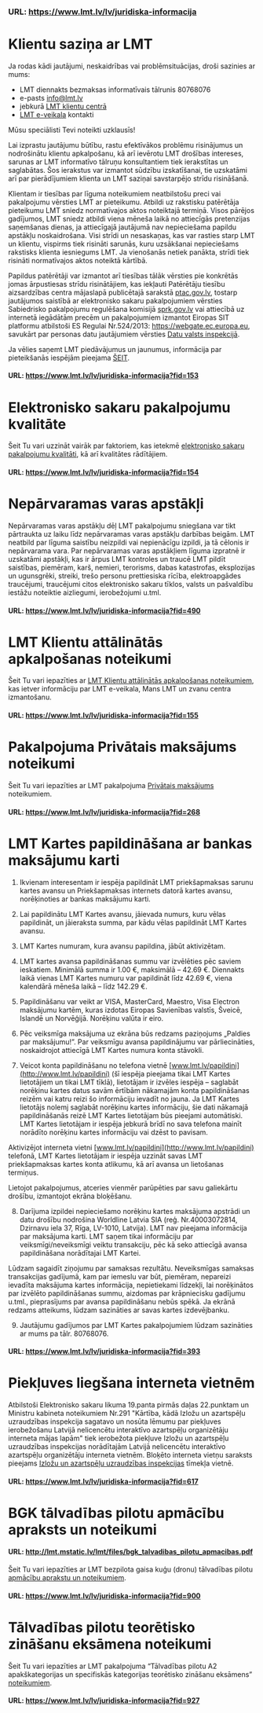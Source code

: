 ### URL: https://www.lmt.lv/lv/juridiska-informacija


# Klientu saziņa ar LMT

Ja rodas kādi jautājumi, neskaidrības vai problēmsituācijas, droši sazinies ar mums:
 - LMT diennakts bezmaksas informatīvais tālrunis 80768076
 - e-pasts info@lmt.lv 
 - jebkurā [LMT klientu centrā](http://www.lmt.lv/lv/lmt-klientu-centri-un-veikali)
 - [LMT e-veikala](https://www.lmt.lv/lv/kontakti-v2) kontakti 
 
Mūsu speciālisti Tevi noteikti uzklausīs!

Lai izprastu jautājumu būtību, rastu efektīvākos problēmu risinājumus un nodrošinātu klientu apkalpošanu, kā arī ievērotu LMT drošības intereses, sarunas ar LMT informatīvo tālruņu konsultantiem tiek ierakstītas un saglabātas. Šos ierakstus var izmantot sūdzību izskatīšanai, tie uzskatāmi arī par pierādījumiem klienta un LMT saziņai savstarpējo strīdu risināšanā.

Klientam ir tiesības par līguma noteikumiem neatbilstošu preci vai pakalpojumu vērsties LMT ar pieteikumu. Atbildi uz rakstisku patērētāja pieteikumu LMT sniedz normatīvajos aktos noteiktajā termiņā. Visos pārējos gadījumos, LMT sniedz atbildi viena mēneša laikā no attiecīgās pretenzijas saņemšanas dienas, ja attiecīgajā jautājumā nav nepieciešama papildu apstākļu noskaidrošana. Visi strīdi un nesaskaņas, kas var rasties starp LMT un klientu, vispirms tiek risināti sarunās, kuru uzsākšanai nepieciešams rakstisks klienta iesniegums LMT. Ja vienošanās netiek panākta, strīdi tiek risināti normatīvajos aktos noteiktā kārtībā. 

Papildus patērētāji var izmantot arī tiesības tālāk vērsties pie konkrētās jomas ārpustiesas strīdu risinātājiem, kas iekļauti Patērētāju tiesību aizsardzības centra mājaslapā publicētajā sarakstā [ptac.gov.lv](http://www.ptac.gov.lv/lv/content/arpustiesas-pateretaju-stridu-risinataju-datubaze), tostarp jautājumos saistībā ar elektronisko sakaru pakalpojumiem vērsties Sabiedrisko pakalpojumu regulēšana komisijā [sprk.gov.lv](https://www.sprk.gov.lv/) vai attiecībā uz internetā iegādātām precēm un pakalpojumiem izmantot Eiropas SIT platformu atbilstoši ES Regulai Nr.524/2013: https://webgate.ec.europa.eu, savukārt par personas datu jautājumiem vērsties [Datu valsts inspekcijā](http://www.dvi.gov.lv/lv/).

Ja vēlies saņemt LMT piedāvājumus un jaunumus, informācija par pieteikšanās iespējām pieejama [ŠEIT](https://www.lmt.lv/lv/datu-apstrade?fid=831).

#### URL: https://www.lmt.lv/lv/juridiska-informacija?fid=153
  
# Elektronisko sakaru pakalpojumu kvalitāte

Šeit Tu vari uzzināt vairāk par faktoriem, kas ietekmē [elektronisko sakaru pakalpojumu kvalitāti](https://lmt.mstatic.lv/lmt/files/pakalpojumu-kvalitate_30.11.2022.pdf), kā arī kvalitātes rādītājiem.

#### URL: https://www.lmt.lv/lv/juridiska-informacija?fid=154
  
# Nepārvaramas varas apstākļi

Nepārvaramas varas apstākļu dēļ LMT pakalpojumu sniegšana var tikt pārtraukta uz laiku līdz nepārvaramas varas apstākļu darbības beigām. LMT neatbild par līguma saistību neizpildi vai nepienācīgu izpildi, ja tā cēlonis ir nepārvarama vara. Par nepārvaramas varas apstākļiem līguma izpratnē ir uzskatāmi apstākļi, kas ir ārpus LMT kontroles un traucē LMT pildīt saistības, piemēram, karš, nemieri, terorisms, dabas katastrofas, eksplozijas un ugunsgrēki, streiki, trešo personu prettiesiska rīcība, elektroapgādes traucējumi, traucējumi citos elektronisko sakaru tīklos, valsts un pašvaldību iestāžu noteiktie aizliegumi, ierobežojumi u.tml.

#### URL: https://www.lmt.lv/lv/juridiska-informacija?fid=490
  
# LMT Klientu attālinātās apkalpošanas noteikumi

Šeit Tu vari iepazīties ar [LMT Klientu attālinātās apkalpošanas noteikumiem](https://lmt.mstatic.lv/lmt/files/lmt-klientu-attalinatas-apkalposanas-noteikumi_2023.pdf), kas ietver informāciju par LMT e-veikala, Mans LMT un zvanu centra izmantošanu.

#### URL: https://www.lmt.lv/lv/juridiska-informacija?fid=155
  
# Pakalpojuma Privātais maksājums noteikumi

Šeit Tu vari iepazīties ar LMT pakalpojuma [Privātais maksājums](https://lmt.mstatic.lv/lmt/files/privatais_maksajums_noteikumi_v1.pdf) noteikumiem. 

#### URL: https://www.lmt.lv/lv/juridiska-informacija?fid=268
  
# LMT Kartes papildināšana ar bankas maksājumu karti

1. Ikvienam interesentam ir iespēja papildināt LMT priekšapmaksas sarunu kartes avansu un Priekšapmaksas internets datorā kartes avansu, norēķinoties ar bankas maksājumu karti.

2. Lai papildinātu LMT Kartes avansu, jāievada numurs, kuru vēlas papildināt, un jāieraksta summa, par kādu vēlas papildināt LMT Kartes avansu.

3. LMT Kartes numuram, kura avansu papildina, jābūt aktivizētam.

4. LMT kartes avansa papildināšanas summu var izvēlēties pēc saviem ieskatiem. Minimālā summa ir 1.00 €, maksimālā – 42.69 €. Diennakts laikā vienas LMT Kartes numuru var papildināt līdz 42.69 €, viena kalendārā mēneša laikā – līdz 142.29 €.

5. Papildināšanu var veikt ar VISA, MasterCard, Maestro, Visa Electron maksājumu kartēm, kuras izdotas Eiropas Savienības valstīs, Šveicē, Islandē un Norvēģijā. Norēķinu valūta ir eiro.

6. Pēc veiksmīga maksājuma uz ekrāna būs redzams paziņojums „Paldies par maksājumu!”. Par veiksmīgu avansa papildinājumu var pārliecināties, noskaidrojot attiecīgā LMT Kartes numura konta stāvokli.

7. Veicot konta papildināšanu no telefona vietnē [www.lmt.lv/papildini](http://www.lmt.lv/papildini) (šī iespēja pieejama tikai LMT Kartes lietotājiem un tikai LMT tīklā), lietotājam ir izvēles iespēja – saglabāt norēķinu kartes datus savām ērtībām nākamajām konta papildināšanas reizēm vai katru reizi šo informāciju ievadīt no jauna. Ja LMT Kartes lietotājs nolemj saglabāt norēķinu kartes informāciju, šie dati nākamajā papildināšanās reizē LMT Kartes lietotājam būs pieejami automātiski. LMT Kartes lietotājam ir iespēja jebkurā brīdī no sava telefona mainīt norādīto norēķinu kartes informāciju vai dzēst to pavisam.

Aktivizējot interneta vietni [www.lmt.lv/papildini](http://www.lmt.lv/papildini) telefonā, LMT Kartes lietotājam ir iespēja uzzināt savas LMT priekšapmaksas kartes konta atlikumu, kā arī avansa un lietošanas termiņus. 

Lietojot pakalpojumus, atceries vienmēr parūpēties par savu galiekārtu drošību, izmantojot ekrāna bloķēšanu.

8. Darījuma izpildei nepieciešamo norēķinu kartes maksājuma apstrādi un datu drošību nodrošina Worldline Latvia SIA (reģ. Nr.40003072814, Dzirnavu iela 37, Rīga, LV-1010, Latvija). LMT nav pieejama informācija par maksājuma karti. LMT saņem tikai informāciju par veiksmīgi/neveiksmīgi veiktu transakciju, pēc kā seko attiecīgā avansa papildināšana norādītajai LMT Kartei. 

Lūdzam sagaidīt ziņojumu par samaksas rezultātu. Neveiksmīgas samaksas transakcijas gadījumā, kam par iemeslu var būt, piemēram, nepareizi ievadīta maksājuma kartes informācija, nepietiekami līdzekļi, lai norēķinātos par izvēlēto papildināšanas summu, aizdomas par krāpniecisku gadījumu u.tml., pieprasījums par avansa papildināšanu nebūs spēkā. Ja ekrānā redzams atteikums, lūdzam sazināties ar savas kartes izdevējbanku.

9. Jautājumu gadījumos par LMT Kartes pakalpojumiem lūdzam sazināties ar mums pa tālr. 80768076.


#### URL: https://www.lmt.lv/lv/juridiska-informacija?fid=393
  
  
# Piekļuves liegšana interneta vietnēm

Atbilstoši Elektronisko sakaru likuma 19.panta pirmās daļas 22.punktam un Ministru kabineta noteikumiem Nr.291 "Kārtība, kādā Izložu un azartspēļu uzraudzības inspekcija sagatavo un nosūta lēmumu par piekļuves ierobežošanu Latvijā nelicencētu interaktīvo azartspēļu organizētāju interneta mājas lapām" tiek ierobežota piekļuve Izložu un azartspēļu uzraudzības inspekcijas norādītajām Latvijā nelicencētu interaktīvo azartspēļu organizētāju interneta vietnēm. Bloķēto interneta vietņu saraksts pieejams [Izložu un azartspēļu uzraudzības inspekcijas](https://www.iaui.gov.lv/lv/azartspeles/bloketas-saites) tīmekļa vietnē.


#### URL: https://www.lmt.lv/lv/juridiska-informacija?fid=617
  
  
# BGK tālvadības pilotu apmācību apraksts un noteikumi

#### URL: http://lmt.mstatic.lv/lmt/files/bgk_talvadibas_pilotu_apmacibas.pdf

Šeit Tu vari iepazīties ar LMT bezpilota gaisa kuģu (dronu) tālvadības pilotu [apmācību aprakstu un noteikumiem](http://lmt.mstatic.lv/lmt/files/bgk_talvadibas_pilotu_apmacibas.pdf).


#### URL: https://www.lmt.lv/lv/juridiska-informacija?fid=900
  
  
# Tālvadības pilotu teorētisko zināšanu eksāmena noteikumi

Šeit Tu vari iepazīties ar LMT pakalpojuma “Tālvadības pilotu A2 apakškategorijas un specifiskās kategorijas teorētisko zināšanu eksāmens” [noteikumiem](http://lmt.mstatic.lv/lmt/files/teoretisko-zinasanu-eksamenu-pakalpojuma-noteikumi_v1.pdf).

#### URL: https://www.lmt.lv/lv/juridiska-informacija?fid=927
